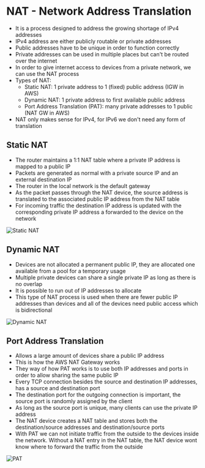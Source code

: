 # NAT - Network Address Translation

- It is a process designed to address the growing shortage of IPv4 addresses
- IPv4 address are either publicly routable or private addresses
- Public addresses have to be unique in order to function correctly
- Private addresses can be used in multiple places but can't be routed over the internet
- In order to give internet access to devices from a private network, we can use the NAT process
- Types of NAT:
    - Static NAT: 1 private address to 1 (fixed) public address (IGW in AWS)
    - Dynamic NAT: 1 private address to first available public address
    - Port Address Translation (PAT): many private addresses to 1 public (NAT GW in AWS)
- NAT only makes sense for IPv4, for IPv6 we don't need any form of translation

## Static NAT

- The router maintains a 1:1 NAT table where a private IP address is mapped to a public IP
- Packets are generated as normal with a private source IP and an external destination IP
- The router in the local network is the default gateway
- As the packet passes through the NAT device, the source address is translated to the associated public IP address from the NAT table
- For incoming traffic the destination IP address is updated with the corresponding private IP address a forwarded to the device on the network

![Static NAT](images/NAT1.png)

## Dynamic NAT

- Devices are not allocated a permanent public IP, they are allocated one available from a pool for a temporary usage
- Multiple private devices can share a single private IP as long as there is no overlap
- It is possible to run out of IP addresses to allocate
- This type of NAT process is used when there are fewer public IP addresses than devices and all of the devices need public access which is bidirectional

![Dynamic NAT](images/NAT2.png)

## Port Address Translation

- Allows a large amount of devices share a public IP address
- This is how the AWS NAT Gateway works
- They way of how PAT works is to use both IP addresses and ports in order to allow sharing the same public IP
- Every TCP connection besides the source and destination IP addresses, has a source and destination port
- The destination port for the outgoing connection is important, the source port is randomly assigned by the client
- As long as the source port is unique, many clients can use the private IP address
- The NAT device creates a NAT table and stores both the destination/source addresses and destination/source ports
- With PAT we can not initiate traffic from the outside to the devices inside the network. Without a NAT entry in the NAT table, the NAT device wont know where to forward the traffic from the outside

![PAT](images/NAT3.png)
